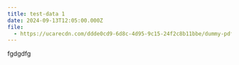 ```yaml
---
title: test-data 1
date: 2024-09-13T12:05:00.000Z
file:
  - https://ucarecdn.com/ddde0cd9-6d8c-4d95-9c15-24f2c8b11bbe/dummy-pdf_2.pdf
---
```

fgdgdfg
